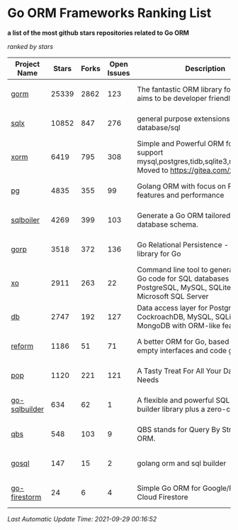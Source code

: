 Go ORM Frameworks Ranking List
==========

**a list of the most github stars repositories related to Go ORM**

*ranked by stars*

| Project Name | Stars | Forks | Open Issues | Description | Last Commit |
| ------------ | ----- | ----- | ----------- | ----------- | ----------- |
| [gorm](https://github.com/go-gorm/gorm) | 25339 | 2862 | 123 | The fantastic ORM library for Golang, aims to be developer friendly | 2021-09-28 14:37:15 |
| [sqlx](https://github.com/jmoiron/sqlx) | 10852 | 847 | 276 | general purpose extensions to golang's database/sql | 2021-05-15 17:05:56 |
| [xorm](https://github.com/go-xorm/xorm) | 6419 | 795 | 308 | Simple and Powerful ORM for Go, support mysql,postgres,tidb,sqlite3,mssql,oracle, Moved to https://gitea.com/xorm/xorm | 2019-10-15 07:03:49 |
| [pg](https://github.com/go-pg/pg) | 4835 | 355 | 99 | Golang ORM with focus on PostgreSQL features and performance | 2021-09-23 13:28:28 |
| [sqlboiler](https://github.com/volatiletech/sqlboiler) | 4269 | 399 | 103 | Generate a Go ORM tailored to your database schema. | 2021-09-26 23:31:45 |
| [gorp](https://github.com/go-gorp/gorp) | 3518 | 372 | 136 | Go Relational Persistence - an ORM-ish library for Go | 2021-03-04 16:05:55 |
| [xo](https://github.com/xo/xo) | 2911 | 263 | 22 | Command line tool to generate idiomatic Go code for SQL databases supporting PostgreSQL, MySQL, SQLite, Oracle, and Microsoft SQL Server | 2021-09-24 23:46:24 |
| [db](https://github.com/upper/db) | 2747 | 192 | 127 | Data access layer for PostgreSQL, CockroachDB, MySQL, SQLite and MongoDB with ORM-like features. | 2021-08-28 13:31:10 |
| [reform](https://github.com/go-reform/reform) | 1186 | 51 | 71 | A better ORM for Go, based on non-empty interfaces and code generation. | 2021-08-27 09:52:02 |
| [pop](https://github.com/gobuffalo/pop) | 1120 | 221 | 121 | A Tasty Treat For All Your Database Needs | 2021-08-10 11:45:44 |
| [go-sqlbuilder](https://github.com/huandu/go-sqlbuilder) | 634 | 62 | 1 | A flexible and powerful SQL string builder library plus a zero-config ORM. | 2021-09-07 02:57:41 |
| [qbs](https://github.com/coocood/qbs) | 548 | 103 | 9 | QBS stands for Query By Struct. A Go ORM. | 2017-04-18 01:16:07 |
| [gosql](https://github.com/rushteam/gosql) | 147 | 15 | 2 | golang orm and sql builder | 2021-06-21 07:03:35 |
| [go-firestorm](https://github.com/jschoedt/go-firestorm) | 24 | 6 | 4 | Simple Go ORM for Google/Firebase Cloud Firestore | 2020-07-07 16:31:05 |

*Last Automatic Update Time: 2021-09-29 00:16:52*